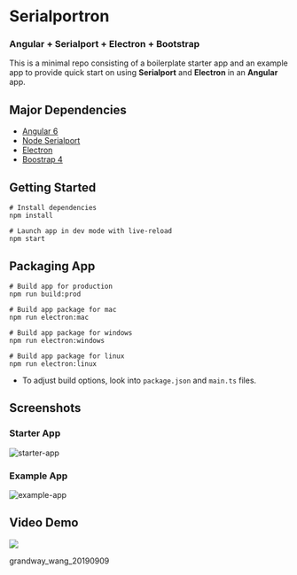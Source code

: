 # Serialportron
### Angular + Serialport + Electron + Bootstrap

This is a minimal repo consisting of a boilerplate starter app and an example app to provide quick start on using **Serialport** and **Electron** in an **Angular** app.


## Major Dependencies
* [Angular 6](https://angular.io/)
* [Node Serialport](https://github.com/node-serialport/node-serialport)
* [Electron](https://electron.atom.io/)
* [Boostrap 4](https://getbootstrap.com/)

## Getting Started
```shell
# Install dependencies
npm install

# Launch app in dev mode with live-reload
npm start
```

## Packaging App
```shell
# Build app for production
npm run build:prod

# Build app package for mac
npm run electron:mac

# Build app package for windows
npm run electron:windows

# Build app package for linux
npm run electron:linux
```

* To adjust build options, look into `package.json` and `main.ts` files.

## Screenshots

### Starter App
![starter-app](_screenshots/starter.png "starter-app")

### Example App
![example-app](_screenshots/example.png "example-app")

## Video Demo

[![](http://img.youtube.com/vi/Wf7SAIfr04M/0.jpg)](http://www.youtube.com/watch?v=Wf7SAIfr04M "")



grandway_wang_20190909
